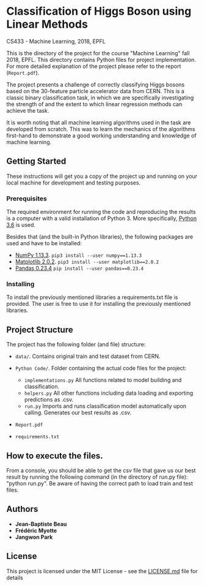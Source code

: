 # Classification of Higgs Boson using Linear Methods
CS433 - Machine Learning, 2018, EPFL

This is the directory of the project for the course "Machine Learning" fall 2018, EPFL. This directory contains Python files for project implementation. For more detailed explanation of the project please refer to the report (`Report.pdf`). 

The project presents a challenge of correctly classifying Higgs bosons based on the 30-feature particle accelerator data from CERN. This is a classic binary classification task, in which we are specifically investigating the strength of and the extent to which linear regression methods can achieve the task. 

It is worth noting that all machine learning algorithms used in the task are developed from scratch. This was to learn the mechanics of the algorithms first-hand to demonstrate a good working understanding and knowledge of machine learning. 

## Getting Started

These instructions will get you a copy of the project up and running on your local machine for development and testing purposes.

### Prerequisites

The required environment for running the code and reproducing the results is a computer with a valid installation of Python 3. More specifically, [Python 3.6](https://docs.python.org/3.6/) is used.

Besides that (and the built-in Python libraries), the following packages are used and have to be installed:

* [NumPy 1.13.3](http://www.numpy.org). `pip3 install --user numpy==1.13.3`
* [Matplotlib 2.0.2](https://matplotlib.org). `pip3 install --user matplotlib==2.0.2`
* [Pandas 0.23.4](https://pandas.pydata.org)    `pip install --user pandas==0.23.4`

### Installing

To install the previously mentioned libraries a requirements.txt file is provided. The user is free to use it for installing the previously mentioned libraries.  

## Project Structure

The project has the following folder (and file) structure:

* `data/`. Contains original train and test dataset from CERN.

* `Python Code/`. Folder containing the actual code files for the project:
    * `implementations.py` All functions related to model building and classification.
    * `helpers.py` All other functions including data loading and exporting predictions as .csv.
    * `run.py` Imports and runs classification model automatically upon calling. Generates our best results as .csv.

* `Report.pdf`
* `requirements.txt`


## How to execute the files.
	
From a console, you should be able to get the csv file that gave us our best result by running the following command (in the directory of run.py file): "python run.py". Be aware of having the correct path to load train and test files.

## Authors

* **Jean-Baptiste Beau** 
* **Frédéric Myotte** 
* **Jangwon Park** 

## License

This project is licensed under the MIT License - see the [LICENSE.md](LICENSE.md) file for details
